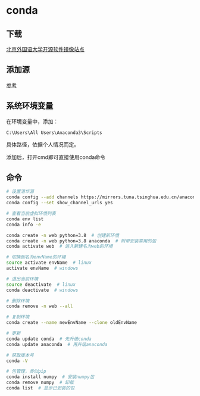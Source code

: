 # conda

## 下载

[北京外国语大学开源软件镜像站点](https://mirrors.bfsu.edu.cn/anaconda/)

## 添加源

[参考](https://mirrors.bfsu.edu.cn/help/anaconda/)

## 系统环境变量

在环境变量中，添加：

``` path
C:\Users\All Users\Anaconda3\Scripts
```

具体路径，依据个人情况而定。

添加后，打开cmd即可直接使用conda命令

## 命令

``` bash
# 设置清华源
conda config --add channels https://mirrors.tuna.tsinghua.edu.cn/anaconda/pkgs/free/
conda config --set show_channel_urls yes

# 查看当前虚拟环境列表
conda env list
conda info -e

conda create -n web python=3.8  # 创建新环境
conda create -n web python=3.8 anaconda  # 附带安装常用的包
conda activate web  # 进入新建名为web的环境

# 切换到名为envName的环境
source activate envName  # linux
activate envName  # windows

# 退出当前环境
source deactivate  # linux
conda deactivate  # windows

# 删除环境
conda remove -n web --all

# 复制环境
conda create --name newEnvName --clone oldEnvName

# 更新
conda update conda  # 先升级conda
conda update anaconda  # 再升级anaconda

# 获取版本号
conda -V

# 包管理，类似pip
conda install numpy  # 安装numpy包
conda remove numpy  # 卸载
conda list  # 显示已安装的包
```
